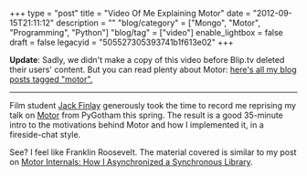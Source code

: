 +++
type = "post"
title = "Video Of Me Explaining Motor"
date = "2012-09-15T21:11:12"
description = ""
"blog/category" = ["Mongo", "Motor", "Programming", "Python"]
"blog/tag" = ["video"]
enable_lightbox = false
draft = false
legacyid = "505527305393741b1f613e02"
+++

<p><strong>Update</strong>: Sadly, we didn't make a copy of this video before Blip.tv deleted their users' content. But you can read plenty about Motor: <a href="/blog/category/motor/">here's all my blog posts tagged "motor".</a></p>
<hr />
<p>Film student <a href="http://www.finlaycoopermedia.com/">Jack Finlay</a> generously took the time to record me reprising my talk on <a href="/motor/">Motor</a> from PyGotham this spring. The result is a good 35-minute intro to the motivations behind Motor and how I implemented it, in a fireside-chat style.</p>
<p>See? I feel like Franklin Roosevelt. The material covered is similar to my post on <a href="/blog/motor-internals-how-i-asynchronized-a-synchronous-library/">Motor Internals: How I Asynchronized a Synchronous Library</a>.</p>
    